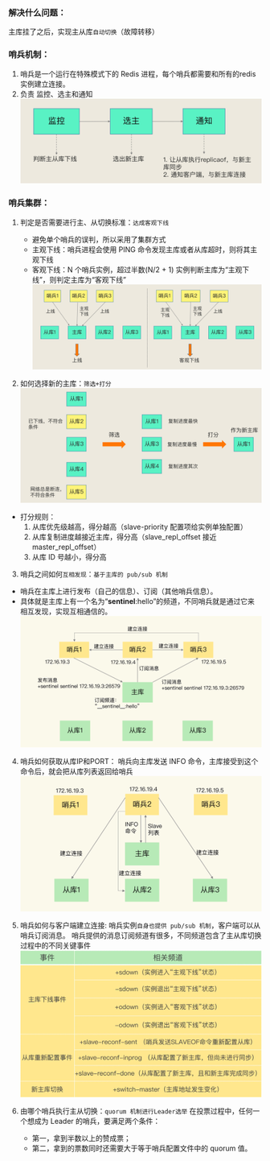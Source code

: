 ### 解决什么问题：
主库挂了之后，实现主从库`自动切换`（故障转移）

### 哨兵机制：
1. 哨兵是一个运行在特殊模式下的 Redis 进程，每个哨兵都需要和所有的redis实例建立连接。
2. 负责 监控、选主和通知
![图片](./IMG/09.%20哨兵.md/38432c09.png)

### 哨兵集群：
1. 判定是否需要进行主、从切换标准：`达成客观下线`
    * 避免单个哨兵的误判，所以采用了集群方式
    * 主观下线：哨兵进程会使用 PING 命令发现主库或者从库超时，则将其主观下线
    * 客观下线：N 个哨兵实例，超过半数(N/2 + 1) 实例判断主库为“主观下线”，则判定主库为“客观下线”
    ![图片](./IMG/09.%20哨兵.md/a0f53725.png)

2. 如何选择新的主库：`筛选+打分`
![图片](./IMG/09.%20哨兵.md/57294ba4.png)
* 打分规则：
    1. 从库优先级越高，得分越高（slave-priority 配置项给实例单独配置）
    2. 从库复制进度越接近主库，得分高（slave_repl_offset 接近 master_repl_offset）
    3. 从库 ID 号越小，得分高

3. 哨兵之间如何`互相发现`：`基于主库的 pub/sub 机制`
* 哨兵在主库上进行发布（自己的信息）、订阅（其他哨兵信息）。
* 具体就是主库上有一个名为“__sentinel__:hello”的频道，不同哨兵就是通过它来相互发现，实现互相通信的。
![图片](./IMG/09.%20哨兵.md/b6de49f1.png)

4. 哨兵如何获取从库IP和PORT：
哨兵向主库发送 INFO 命令，主库接受到这个命令后，就会把从库列表返回给哨兵![图片](./IMG/09.%20哨兵.md/7fc6d993.png)

5. 哨兵如何与客户端建立连接:
哨兵实例`自身也提供 pub/sub 机制`，客户端可以从哨兵订阅消息。
哨兵提供的消息订阅频道有很多，不同频道包含了主从库切换过程中的不同关键事件
![图片](./IMG/09.%20哨兵.md/9a3d9795.png)

6. 由哪个哨兵执行主从切换：`quorum 机制进行Leader选举`
在投票过程中，任何一个想成为 Leader 的哨兵，要满足两个条件：
    * 第一，拿到半数以上的赞成票；
    * 第二，拿到的票数同时还需要大于等于哨兵配置文件中的 quorum 值。

